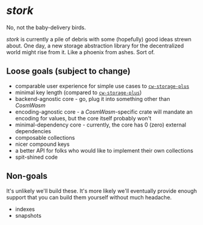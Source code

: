 # _stork_

No, not the baby-delivery birds.

_stork_ is currently a pile of debris with some (hopefully) good ideas strewn about. One day, a new storage abstraction library for the decentralized world might rise from it. Like a phoenix from ashes. Sort of.

## Loose goals (subject to change)

- comparable user experience for simple use cases to [`cw-storage-plus`](https://github.com/CosmWasm/cw-storage-plus)
- minimal key length (compared to [`cw-storage-plus`](https://github.com/CosmWasm/cw-storage-plus))
- backend-agnostic core - go, plug it into something other than _CosmWasm_
- encoding-agnostic core - a _CosmWasm_-specific crate will mandate an encoding for values, but the core itself probably won't
- minimal-dependency core - currently, the core has 0 (zero) external dependencies
- composable collections
- nicer compound keys
- a better API for folks who would like to implement their own collections
- spit-shined code

## Non-goals

It's unlikely we'll build these. It's more likely we'll eventually provide enough support that you can build them yourself without much headache.

- indexes
- snapshots
